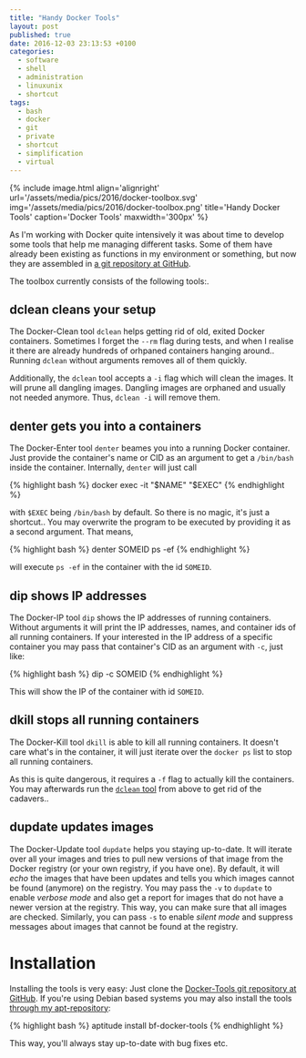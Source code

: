 ```yaml
---
title: "Handy Docker Tools"
layout: post
published: true
date: 2016-12-03 23:13:53 +0100
categories:
  - software
  - shell
  - administration
  - linuxunix
  - shortcut
tags:
  - bash
  - docker
  - git
  - private
  - shortcut
  - simplification
  - virtual
---
```



{% include image.html align='alignright' url='/assets/media/pics/2016/docker-toolbox.svg' img='/assets/media/pics/2016/docker-toolbox.png' title='Handy Docker Tools' caption='Docker Tools' maxwidth='300px' %}

As I'm working with Docker quite intensively it was about time to develop some tools that help me managing different tasks.
Some of them have already been existing as functions in my environment or something, but now they are assembled in [a git repository at GitHub](https://github.com/binfalse/docker-tools).

The toolbox currently consists of the following tools:.

## dclean cleans your setup

The Docker-Clean tool `dclean` helps getting rid of old, exited Docker containers.
Sometimes I forget the `--rm` flag during tests, and when I realise it there are already hundreds of orhpaned containers hanging around..
Running `dclean` without arguments removes all of them quickly.

Additionally, the `dclean` tool accepts a `-i` flag which will clean the images.
It will prune all dangling images.
Dangling images are orphaned and usually not needed anymore.
Thus, `dclean -i` will remove them.


## denter gets you into a containers

The Docker-Enter tool `denter` beames you into a running Docker container.
Just provide the container's name or CID as an argument to get a `/bin/bash` inside the container.
Internally, `denter` will just call

{% highlight bash %}
docker exec -it "$NAME" "$EXEC"
{% endhighlight %}

with `$EXEC` being `/bin/bash` by default.
So there is no magic, it's just a shortcut..
You may overwrite the program to be executed by providing it as a second argument.
That means,

{% highlight bash %}
denter SOMEID ps -ef
{% endhighlight %}

will execute `ps -ef` in the container with the id `SOMEID`.


## dip shows IP addresses

The Docker-IP tool `dip` shows the IP addresses of running containers.
Without arguments it will print the IP addresses, names, and container ids of all running containers.
If your interested in the IP address of a specific container you may pass that container's CID as an argument with `-c`, just like:


{% highlight bash %}
dip -c SOMEID
{% endhighlight %}

This will show the IP of the container with id `SOMEID`.


## dkill stops all running containers

The Docker-Kill tool `dkill` is able to kill all running containers.
It doesn't care what's in the container, it will just iterate over the `docker ps` list to stop all running containers.

As this is quite dangerous, it requires a `-f` flag to actually kill the containers.
You may afterwards run the [`dclean` tool](#dclean-cleans-your-setup) from above to get rid of the cadavers..


## dupdate updates images

The Docker-Update tool `dupdate` helps you staying up-to-date.
It will iterate over all your images and tries to pull new versions of that image from the Docker registry (or your own registry, if you have one).
By default, it will *echo* the images that have been updates and tells you which images cannot be found (anymore) on the registry.
You may pass the `-v` to `dupdate` to enable *verbose mode* and also get a report for images that do not have a newer version at the registry.
This way, you can make sure that all images are checked.
Similarly, you can pass `-s` to enable *silent mode* and suppress messages about images that cannot be found at the registry.



# Installation

Installing the tools is very easy:
Just clone the [Docker-Tools git repository at GitHub](https://github.com/binfalse/docker-tools).
If you're using Debian based systems you may also install the tools [through my apt-repository](/software/apt-repo/):

{% highlight bash %}
aptitude install bf-docker-tools
{% endhighlight %}

This way, you'll always stay up-to-date with bug fixes etc.
